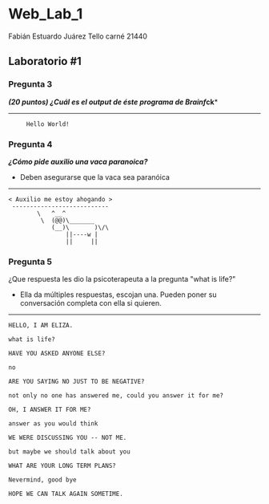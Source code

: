 # Web_Lab_1
Fabián Estuardo Juárez Tello
carné 21440

## Laboratorio #1

### Pregunta 3

***(20 puntos) ¿Cuál es el output de éste programa de Brainf*ck***
____________________________________
```
     Hello World!
```

### Pregunta 4
***¿Cómo pide auxilio una vaca paranoica?***
- Deben asegurarse que la vaca sea paranóica
____________________________________

```
< Auxilio me estoy ahogando >
 ---------------------------
        \   ^__^
         \  (@@)\_______
            (__)\       )\/\
                ||----w |
                ||     ||
```

### Pregunta 5
 ¿Que respuesta les dio la psicoterapeuta a la pregunta "what is life?"
- Ella da múltiples respuestas, escojan una. Pueden poner su conversación completa con ella si quieren.
____________________________________
```
HELLO, I AM ELIZA.

what is life?

HAVE YOU ASKED ANYONE ELSE?

no

ARE YOU SAYING NO JUST TO BE NEGATIVE?

not only no one has answered me, could you answer it for me?

OH, I ANSWER IT FOR ME?

answer as you would think

WE WERE DISCUSSING YOU -- NOT ME.

but maybe we should talk about you

WHAT ARE YOUR LONG TERM PLANS?

Nevermind, good bye

HOPE WE CAN TALK AGAIN SOMETIME.
```
